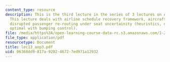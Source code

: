 ```yaml
---
content_type: resource
description: This is the third lecture in the series of 3 lectures on Airline Operations.
  This lecture deals with airline schedule recovery framework, aircraft routing feasibility,
  disrupted passenger re-routing under seat uncertainity (heuristics, optimal and
  optimal with bumping control).
file: /media/https%3A/open-learning-course-data-rc.s3.amazonaws.com/1-206j-airline-schedule-planning-spring-2003/06368dd9817a920246727ed971a12932_lec13_aop3.pdf
file_type: application/pdf
resourcetype: Document
title: lec13_aop3.pdf
uid: 06368dd9-817a-9202-4672-7ed971a12932
---
```

